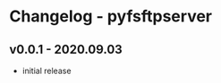 Changelog - pyfsftpserver
=========================

v0.0.1 - 2020.09.03
------------------

 * initial release
